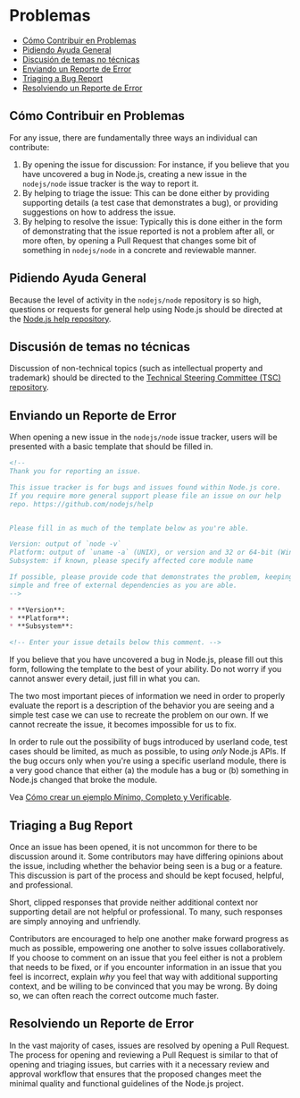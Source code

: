 # Problemas

* [Cómo Contribuir en Problemas](#how-to-contribute-in-issues)
* [Pidiendo Ayuda General](#asking-for-general-help)
* [Discusión de temas no técnicas](#discussing-non-technical-topics)
* [Enviando un Reporte de Error](#submitting-a-bug-report)
* [Triaging a Bug Report](#triaging-a-bug-report)
* [Resolviendo un Reporte de Error](#resolving-a-bug-report)

## Cómo Contribuir en Problemas

For any issue, there are fundamentally three ways an individual can contribute:

1. By opening the issue for discussion: For instance, if you believe that you have uncovered a bug in Node.js, creating a new issue in the `nodejs/node` issue tracker is the way to report it.
2. By helping to triage the issue: This can be done either by providing supporting details (a test case that demonstrates a bug), or providing suggestions on how to address the issue.
3. By helping to resolve the issue: Typically this is done either in the form of demonstrating that the issue reported is not a problem after all, or more often, by opening a Pull Request that changes some bit of something in `nodejs/node` in a concrete and reviewable manner.

## Pidiendo Ayuda General

Because the level of activity in the `nodejs/node` repository is so high, questions or requests for general help using Node.js should be directed at the [Node.js help repository](https://github.com/nodejs/help/issues).

## Discusión de temas no técnicas

Discussion of non-technical topics (such as intellectual property and trademark) should be directed to the [Technical Steering Committee (TSC) repository](https://github.com/nodejs/TSC/issues).

## Enviando un Reporte de Error

When opening a new issue in the `nodejs/node` issue tracker, users will be presented with a basic template that should be filled in.

```markdown
<!--
Thank you for reporting an issue.

This issue tracker is for bugs and issues found within Node.js core.
If you require more general support please file an issue on our help
repo. https://github.com/nodejs/help


Please fill in as much of the template below as you're able.

Version: output of `node -v`
Platform: output of `uname -a` (UNIX), or version and 32 or 64-bit (Windows)
Subsystem: if known, please specify affected core module name

If possible, please provide code that demonstrates the problem, keeping it as
simple and free of external dependencies as you are able.
-->

* **Version**:
* **Platform**:
* **Subsystem**:

<!-- Enter your issue details below this comment. -->
```

If you believe that you have uncovered a bug in Node.js, please fill out this form, following the template to the best of your ability. Do not worry if you cannot answer every detail, just fill in what you can.

The two most important pieces of information we need in order to properly evaluate the report is a description of the behavior you are seeing and a simple test case we can use to recreate the problem on our own. If we cannot recreate the issue, it becomes impossible for us to fix.

In order to rule out the possibility of bugs introduced by userland code, test cases should be limited, as much as possible, to using *only* Node.js APIs. If the bug occurs only when you're using a specific userland module, there is a very good chance that either (a) the module has a bug or (b) something in Node.js changed that broke the module.

Vea [Cómo crear un ejemplo Mínimo, Completo y Verificable](https://stackoverflow.com/help/mcve).

## Triaging a Bug Report

Once an issue has been opened, it is not uncommon for there to be discussion around it. Some contributors may have differing opinions about the issue, including whether the behavior being seen is a bug or a feature. This discussion is part of the process and should be kept focused, helpful, and professional.

Short, clipped responses that provide neither additional context nor supporting detail are not helpful or professional. To many, such responses are simply annoying and unfriendly.

Contributors are encouraged to help one another make forward progress as much as possible, empowering one another to solve issues collaboratively. If you choose to comment on an issue that you feel either is not a problem that needs to be fixed, or if you encounter information in an issue that you feel is incorrect, explain *why* you feel that way with additional supporting context, and be willing to be convinced that you may be wrong. By doing so, we can often reach the correct outcome much faster.

## Resolviendo un Reporte de Error

In the vast majority of cases, issues are resolved by opening a Pull Request. The process for opening and reviewing a Pull Request is similar to that of opening and triaging issues, but carries with it a necessary review and approval workflow that ensures that the proposed changes meet the minimal quality and functional guidelines of the Node.js project.
